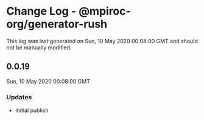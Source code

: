 # Change Log - @mpiroc-org/generator-rush

This log was last generated on Sun, 10 May 2020 00:08:00 GMT and should not be manually modified.

## 0.0.19
Sun, 10 May 2020 00:08:00 GMT

### Updates

- Initial publish

